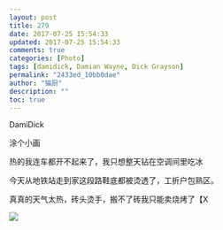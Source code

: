 ```yaml
---
layout: post
title: 279
date: 2017-07-25 15:54:33
updated: 2017-07-25 15:54:33
comments: true
categories: [Photo]
tags: [damidick, Damian Wayne, Dick Grayson]
permalink: "2433ed_10bb0dae"
author: "猫厨"
description: ""
toc: true
---
```


<p>DamiDick</p> 
<p>涂个小画</p> 
<p>热的我连车都开不起来了，我只想整天钻在空调间里吃冰</p> 
<p>今天从地铁站走到家这段路鞋底都被烫透了，工折户包熟区。</p> 
<p>真真的天气太热，砖头烫手，搬不了砖我只能卖烧烤了【X</p>

![](https://nos.netease.com/imglf2/img/cVZNdzJtQk9JV2NMU3BPeE0zSmp4Z2lKeEx4MW4zZERIbHAxWFYxNjJBTjNEMHVJOGxuNXR3PT0.jpg)